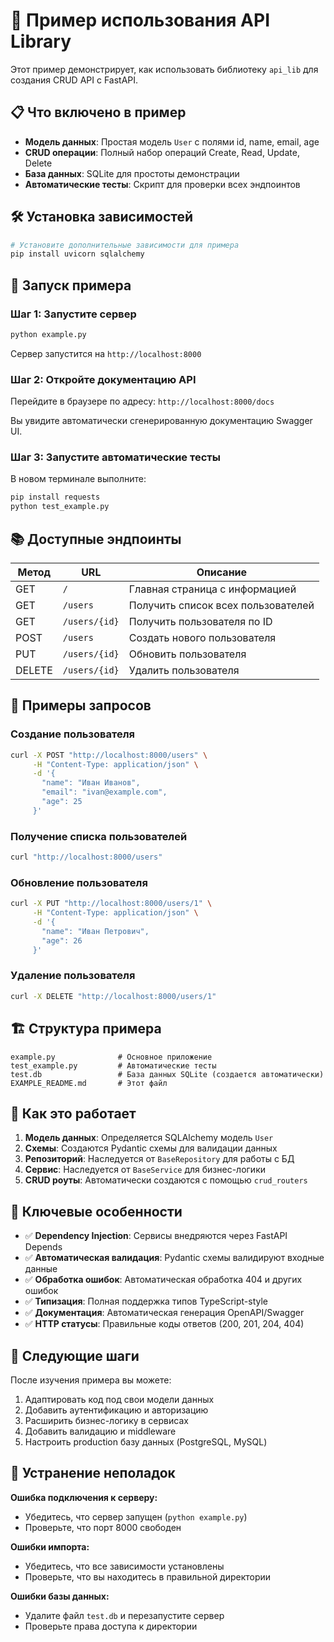 # 🚀 Пример использования API Library

Этот пример демонстрирует, как использовать библиотеку `api_lib` для создания CRUD API с FastAPI.

## 📋 Что включено в пример

- **Модель данных**: Простая модель `User` с полями id, name, email, age
- **CRUD операции**: Полный набор операций Create, Read, Update, Delete
- **База данных**: SQLite для простоты демонстрации
- **Автоматические тесты**: Скрипт для проверки всех эндпоинтов

## 🛠️ Установка зависимостей

```bash
# Установите дополнительные зависимости для примера
pip install uvicorn sqlalchemy
```

## 🚀 Запуск примера

### Шаг 1: Запустите сервер

```bash
python example.py
```

Сервер запустится на `http://localhost:8000`

### Шаг 2: Откройте документацию API

Перейдите в браузере по адресу: `http://localhost:8000/docs`

Вы увидите автоматически сгенерированную документацию Swagger UI.

### Шаг 3: Запустите автоматические тесты

В новом терминале выполните:

```bash
pip install requests
python test_example.py
```

## 📚 Доступные эндпоинты

| Метод | URL | Описание |
|-------|-----|----------|
| GET | `/` | Главная страница с информацией |
| GET | `/users` | Получить список всех пользователей |
| GET | `/users/{id}` | Получить пользователя по ID |
| POST | `/users` | Создать нового пользователя |
| PUT | `/users/{id}` | Обновить пользователя |
| DELETE | `/users/{id}` | Удалить пользователя |

## 📝 Примеры запросов

### Создание пользователя

```bash
curl -X POST "http://localhost:8000/users" \
     -H "Content-Type: application/json" \
     -d '{
       "name": "Иван Иванов",
       "email": "ivan@example.com",
       "age": 25
     }'
```

### Получение списка пользователей

```bash
curl "http://localhost:8000/users"
```

### Обновление пользователя

```bash
curl -X PUT "http://localhost:8000/users/1" \
     -H "Content-Type: application/json" \
     -d '{
       "name": "Иван Петрович",
       "age": 26
     }'
```

### Удаление пользователя

```bash
curl -X DELETE "http://localhost:8000/users/1"
```

## 🏗️ Структура примера

```
example.py              # Основное приложение
test_example.py         # Автоматические тесты
test.db                 # База данных SQLite (создается автоматически)
EXAMPLE_README.md       # Этот файл
```

## 🔧 Как это работает

1. **Модель данных**: Определяется SQLAlchemy модель `User`
2. **Схемы**: Создаются Pydantic схемы для валидации данных
3. **Репозиторий**: Наследуется от `BaseRepository` для работы с БД
4. **Сервис**: Наследуется от `BaseService` для бизнес-логики
5. **CRUD роуты**: Автоматически создаются с помощью `crud_routers`

## 🎯 Ключевые особенности

- ✅ **Dependency Injection**: Сервисы внедряются через FastAPI Depends
- ✅ **Автоматическая валидация**: Pydantic схемы валидируют входные данные
- ✅ **Обработка ошибок**: Автоматическая обработка 404 и других ошибок
- ✅ **Типизация**: Полная поддержка типов TypeScript-style
- ✅ **Документация**: Автоматическая генерация OpenAPI/Swagger
- ✅ **HTTP статусы**: Правильные коды ответов (200, 201, 204, 404)

## 🚀 Следующие шаги

После изучения примера вы можете:

1. Адаптировать код под свои модели данных
2. Добавить аутентификацию и авторизацию
3. Расширить бизнес-логику в сервисах
4. Добавить валидацию и middleware
5. Настроить production базу данных (PostgreSQL, MySQL)

## 🐛 Устранение неполадок

**Ошибка подключения к серверу:**
- Убедитесь, что сервер запущен (`python example.py`)
- Проверьте, что порт 8000 свободен

**Ошибки импорта:**
- Убедитесь, что все зависимости установлены
- Проверьте, что вы находитесь в правильной директории

**Ошибки базы данных:**
- Удалите файл `test.db` и перезапустите сервер
- Проверьте права доступа к директории